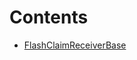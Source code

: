 

# Contents
- [FlashClaimReceiverBase](FlashClaimReceiverBase.sol/abstract.FlashClaimReceiverBase.md)

